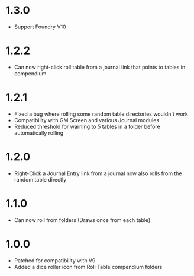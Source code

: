 # 1.3.0
* Support Foundry V10

# 1.2.2
* Can now right-click roll table from a journal link that points to tables in compendium

# 1.2.1
* Fixed a bug where rolling some random table directories wouldn't work
* Compatibility with GM Screen and various Journal modules
* Reduced threshold for warning to 5 tables in a folder before automatically rolling

# 1.2.0
* Right-Click a Journal Entry link from a journal now also rolls from the random table directly

# 1.1.0
* Can now roll from folders (Draws once from each table)

# 1.0.0
* Patched for compatibility with V9
* Added a dice roller icon from Roll Table compendium folders
